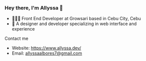### Hey there, I'm Allyssa 👋

- 👩🏻‍💻 Front End Developer at Growsari based in Cebu City, Cebu
- 🌈 A designer and developer specializing in web interface and experience

Contact me

- Website: https://www.allyssa.dev/
- Email: allyssaalbores7@gmail.com
